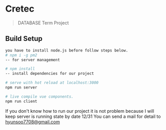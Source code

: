 # Cretec

> DATABASE Term Project

## Build Setup

``` bash
you have to install node.js before follow steps below.
# npm i -g pm2
-- for server management

# npm install
-- install dependencies for our project

# serve with hot reload at localhost:3000
npm run server

# live compile vue components.
npm run client
```

If you don't know how to run our project it is not problem because I will keep server is running state by date 12/31 
You can send a mail for detail to hyunsoo7708@gmail.com

